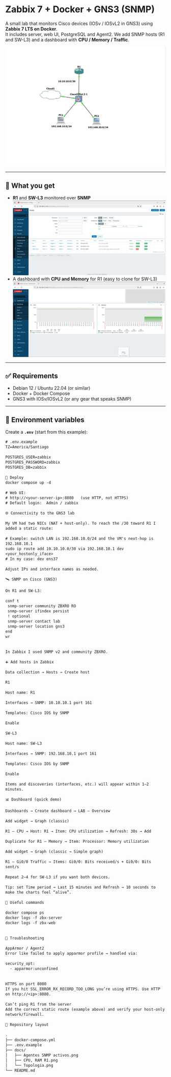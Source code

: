 # Zabbix 7 + Docker + GNS3 (SNMP)

A small lab that monitors Cisco devices (IOSv / IOSvL2 in GNS3) using **Zabbix 7 LTS on Docker**.  
It includes server, web UI, PostgreSQL and Agent2. We add SNMP hosts (R1 and SW-L3) and a dashboard with **CPU / Memory / Traffic**.

![Topology](images/topologia.png)

---

## 📌 What you get

- **R1** and **SW-L3** monitored over **SNMP**  
  ![SNMP Agents up](images/agentes_snmp_activos.png)
- A dashboard with **CPU and Memory** for R1 (easy to clone for SW-L3)  
  ![CPU, RAM R1](images/cpu_ram_r1.png)

---

## ✅ Requirements

- Debian 12 / Ubuntu 22.04 (or similar)
- Docker + Docker Compose
- GNS3 with IOSv/IOSvL2 (or any gear that speaks SNMP)

---

## 🔧 Environment variables

Create a **`.env`** (start from this example):

```env
# .env.example
TZ=America/Santiago

POSTGRES_USER=zabbix
POSTGRES_PASSWORD=zabbix
POSTGRES_DB=zabbix

🚀 Deploy
docker compose up -d

# Web UI:
# http://<your-server-ip>:8080   (use HTTP, not HTTPS)
# Default login:  Admin / zabbix

🌐 Connectivity to the GNS3 lab

My VM had two NICs (NAT + host-only). To reach the /30 toward R1 I added a static route:

# Example: switch LAN is 192.168.10.0/24 and the VM's next-hop is 192.168.10.1
sudo ip route add 10.10.10.0/30 via 192.168.10.1 dev <your_hostonly_iface>
# In my case: dev ens37

Adjust IPs and interface names as needed.

🛰️ SNMP on Cisco (GNS3)

On R1 and SW-L3:

conf t
 snmp-server community ZBXRO RO
 snmp-server ifindex persist
 ! optional
 snmp-server contact lab
 snmp-server location gns3
end
wr


In Zabbix I used SNMP v2 and community ZBXRO.

➕ Add hosts in Zabbix

Data collection → Hosts → Create host

R1

Host name: R1

Interfaces → SNMP: 10.10.10.1 port 161

Templates: Cisco IOS by SNMP

Enable

SW-L3

Host name: SW-L3

Interfaces → SNMP: 192.168.10.1 port 161

Templates: Cisco IOS by SNMP

Enable

Items and discoveries (interfaces, etc.) will appear within 1–2 minutes.

📊 Dashboard (quick demo)

Dashboards → Create dashboard → LAB – Overview

Add widget → Graph (classic)

R1 – CPU → Host: R1 → Item: CPU utilization → Refresh: 30s → Add

Duplicate for R1 – Memory → Item: Processor: Memory utilization

Add widget → Graph (classic → Simple graph)

R1 – Gi0/0 Traffic → Items: Gi0/0: Bits received/s + Gi0/0: Bits sent/s

Repeat 2–4 for SW-L3 if you want both devices.

Tip: set Time period → Last 15 minutes and Refresh → 10 seconds to make the charts feel “alive”.

🧪 Useful commands

docker compose ps
docker logs -f zbx-server
docker logs -f zbx-web


🧯 Troubleshooting

AppArmor / Agent2
Error like failed to apply apparmor profile → handled via:

security_opt:
  - apparmor:unconfined


HTTPS on port 8080
If you hit SSL_ERROR_RX_RECORD_TOO_LONG you’re using HTTPS. Use HTTP on http://<ip>:8080.

Can’t ping R1 from the server
Add the correct static route (example above) and verify your host-only network/firewall.

📁 Repository layout

.
├── docker-compose.yml
├── .env.example
├── docs/
│   ├── Agentes SNMP activos.png
│   ├── CPU, RAM R1.png
│   └── Topologia.png
└── README.md

